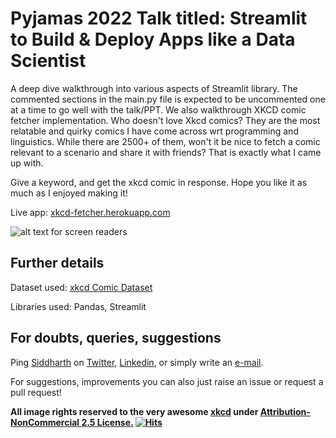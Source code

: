 # Pyjamas 2022 Talk titled: Streamlit to Build & Deploy Apps like a Data Scientist

A deep dive walkthrough into various aspects of Streamlit library. The commented sections in the main.py file is expected to be uncommented one at a time to go well with the talk/PPT. We also walkthrough XKCD comic fetcher implementation. Who doesn't love Xkcd comics? They are the most relatable and quirky comics I have come across wrt programming and linguistics. While there are 2500+ of them, won't it be nice to fetch a comic relevant to a scenario and share it with friends? That is exactly what I came up with.

Give a keyword, and get the xkcd comic in response. Hope you like it as much as I enjoyed making it!

Live app: [xkcd-fetcher.herokuapp.com](https://xkcd-fetcher.herokuapp.com)

![alt text for screen readers](https://i.ibb.co/zfb8qcf/16055772-91aa521c678c14c585cbae8979208400.png "Picture of xkcd comic")

## Further details
Dataset used: [xkcd Comic Dataset](https://www.kaggle.com/ashkave/xkcd-comic-data)

Libraries used: Pandas, Streamlit

## For doubts, queries, suggestions
Ping [Siddharth](https://www.languageof.me) on [Twitter](https://www.twitter.com/sidgupta234), [Linkedin](https://www.linkedin.com/in/sidgupta234), or simply write an [e-mail](mailto:siddharthgupta234@gmail.com). 

For suggestions, improvements you can also just raise an issue or request a pull request!
<b><p> All image rights reserved to the very awesome <a style='text-align: center;' href="https://www.xkcd.com/" target="_blank">xkcd</a>
under <a style='text-align: center;' href="https://xkcd.com/license.html" target="_blank">Attribution-NonCommercial 2.5 License.</a> 
[![Hits](https://hits.seeyoufarm.com/api/count/incr/badge.svg?url=https%3A%2F%2Fgithub.com%2Fsidgupta234%2Fxkcd-comic-fetcher%2F&count_bg=%2379C83D&title_bg=%23555555&icon=&icon_color=%23E7E7E7&title=hits&edge_flat=false)](https://hits.seeyoufarm.com) </p></b> 
